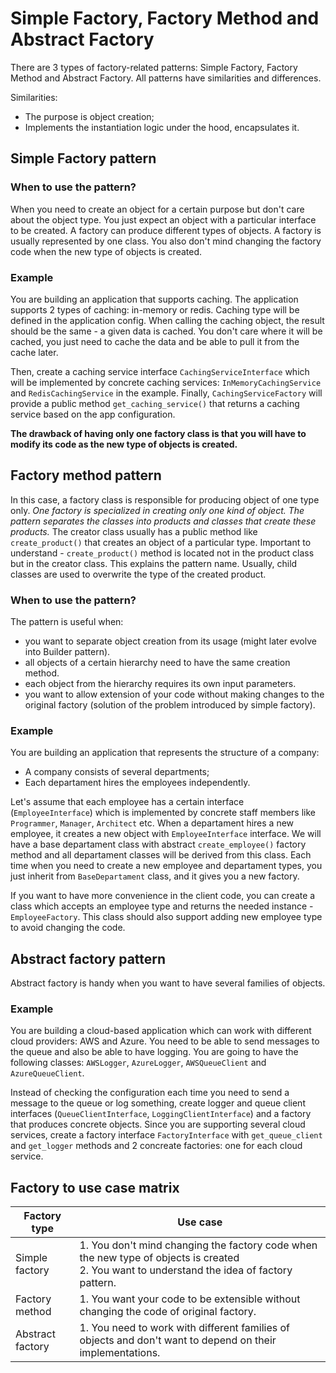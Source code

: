 # Simple Factory, Factory Method and Abstract Factory

There are 3 types of factory-related patterns: Simple Factory, Factory Method and Abstract Factory. All patterns have 
similarities and differences. 

Similarities:
* The purpose is object creation;
* Implements the instantiation logic under the hood, encapsulates it.

## Simple Factory pattern

### When to use the pattern?
When you need to create an object for a certain purpose but don't care about the object type. You just expect an object
with a particular interface to be created. A factory can produce different types of objects. A factory is usually represented 
by one class. You also don't mind changing the factory code when the new type of objects is created.

### Example
You are building an application that supports caching. The application supports 2 types of caching: in-memory or redis. 
Caching type will be defined in the application config. When calling the caching object, the result should be the same - a given data is cached. 
You don't care where it will be cached, you just need to cache the data and be able to pull it from the cache later.

Then, create a caching service interface `CachingServiceInterface` which will be implemented by concrete caching services: 
`InMemoryCachingService` and `RedisCachingService` in the example. Finally, `CachingServiceFactory` will provide a public method
`get_caching_service()` that returns a caching service based on the app configuration.

**The drawback of having only one factory class is that you will have to modify its code as the new type of objects is created.**


## Factory method pattern
In this case, a factory class is responsible for producing object of one type only. 
_One factory is specialized in creating only one kind of object. The pattern separates the classes into products and classes that create these products._
The creator class usually has a public method like `create_product()` that creates an object of a particular type. 
Important to understand - `create_product()` method is located not in the product class but in the creator class. This explains the pattern name.
Usually, child classes are used to overwrite the type of the created product.

### When to use the pattern?
The pattern is useful when: 
* you want to separate object creation from its usage (might later evolve into Builder pattern).
* all objects of a certain hierarchy need to have the same creation method.  
* each object from the hierarchy requires its own input parameters.
* you want to allow extension of your code without making changes to the original factory (solution of the problem introduced by simple factory). 


### Example
You are building an application that represents the structure of a company:
* A company consists of several departments;
* Each departament hires the employees independently.

Let's assume that each employee has a certain interface (`EmployeeInterface`) which is implemented by concrete staff members like
`Programmer`, `Manager`, `Architect` etc. When a departament hires a new employee, it creates a new object with `EmployeeInterface` interface.
We will have a base departament class with abstract `create_employee()` factory method and all departament classes will be derived from this class.
Each time when you need to create a new employee and departament types, you just inherit from `BaseDepartament` class, and it gives you a new factory.

If you want to have more convenience in the client code, you can create a class which accepts an employee type and returns the needed instance - `EmployeeFactory`.
This class should also support adding new employee type to avoid changing the code.


## Abstract factory pattern
Abstract factory is handy when you want to have several families of objects.

### Example
You are building a cloud-based application which can work with different cloud providers: AWS and Azure. You need to be able
to send messages to the queue and also be able to have logging. You are going to have the following classes: `AWSLogger`, `AzureLogger`, `AWSQueueClient` and `AzureQueueClient`.

Instead of checking the configuration each time you need to send a message to the queue or log something, 
create logger and queue client interfaces (`QueueClientInterface`, `LoggingClientInterface`) and a factory that produces concrete objects. 
Since you are supporting several cloud services, create a factory interface `FactoryInterface` with `get_queue_client` and `get_logger` methods
and 2 concreate factories: one for each cloud service.


## Factory to use case matrix

| Factory type     | Use case                                                                                                                                        |
|------------------|-------------------------------------------------------------------------------------------------------------------------------------------------|
| Simple factory   | 1. You don't mind changing the factory code when the new type of objects is created<br/> 2. You want to understand the idea of factory pattern. |
| Factory method   | 1. You want your code to be extensible without changing the code of original factory.                                                           |
| Abstract factory | 1. You need to work with different families of objects and don't want to depend on their implementations.                                       |
